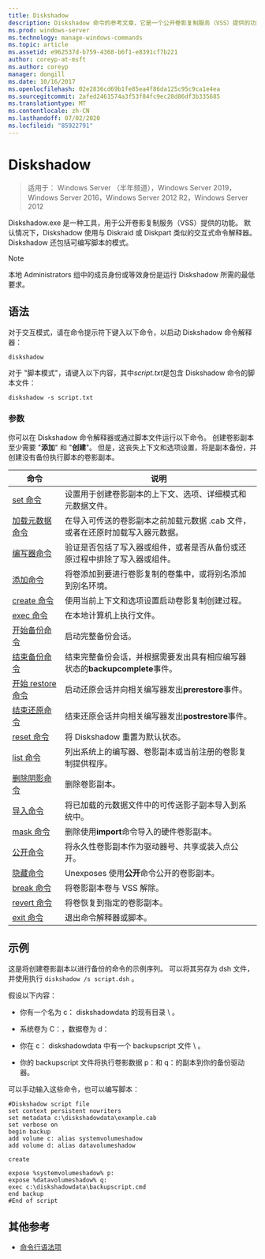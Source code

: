 ```yaml
---
title: Diskshadow
description: Diskshadow 命令的参考文章，它是一个公开卷影复制服务（VSS）提供的功能的工具。
ms.prod: windows-server
ms.technology: manage-windows-commands
ms.topic: article
ms.assetid: e962537d-b759-4368-b6f1-e8391cf7b221
author: coreyp-at-msft
ms.author: coreyp
manager: dongill
ms.date: 10/16/2017
ms.openlocfilehash: 02e2836cd69b1fe85ea4f86da125c95c9ca1e4ea
ms.sourcegitcommit: 2afed2461574a3f53f84fc9ec28d86df3b335685
ms.translationtype: MT
ms.contentlocale: zh-CN
ms.lasthandoff: 07/02/2020
ms.locfileid: "85922791"
---
```

# <a name="diskshadow"></a>Diskshadow

> 适用于： Windows Server （半年频道），Windows Server 2019，Windows Server 2016，Windows Server 2012 R2，Windows Server 2012

Diskshadow.exe 是一种工具，用于公开卷影复制服务（VSS）提供的功能。 默认情况下，Diskshadow 使用与 Diskraid 或 Diskpart 类似的交互式命令解释器。 Diskshadow 还包括可编写脚本的模式。

> [!NOTE]
> 本地 Administrators 组中的成员身份或等效身份是运行 Diskshadow 所需的最低要求。

## <a name="syntax"></a>语法

对于交互模式，请在命令提示符下键入以下命令，以启动 Diskshadow 命令解释器：

```
diskshadow
```

对于 "脚本模式"，请键入以下内容，其中*script.txt*是包含 Diskshadow 命令的脚本文件：

```
diskshadow -s script.txt
```

### <a name="parameters"></a>参数

你可以在 Diskshadow 命令解释器或通过脚本文件运行以下命令。 创建卷影副本至少需要 "**添加**" 和 "**创建**"。 但是，这丧失上下文和选项设置，将是副本备份，并创建没有备份执行脚本的卷影副本。

| 命令 | 说明 |
| --------- | ----------- |
| [set 命令](set_2.md) | 设置用于创建卷影副本的上下文、选项、详细模式和元数据文件。 |
| [加载元数据命令](load-metadata.md) | 在导入可传送的卷影副本之前加载元数据 .cab 文件，或者在还原时加载写入器元数据。 |
| [编写器命令](writer.md) | 验证是否包括了写入器或组件，或者是否从备份或还原过程中排除了写入器或组件。 |
| [添加命令](add.md) | 将卷添加到要进行卷影复制的卷集中，或将别名添加到别名环境。 |
| [create 命令](create.md) | 使用当前上下文和选项设置启动卷影复制创建过程。 |
| [exec 命令](exec.md) | 在本地计算机上执行文件。 |
| [开始备份命令](begin-backup.md) | 启动完整备份会话。 |
| [结束备份命令](end-backup.md) | 结束完整备份会话，并根据需要发出具有相应编写器状态的**backupcomplete**事件。 |
| [开始 restore 命令](begin-restore.md) | 启动还原会话并向相关编写器发出**prerestore**事件。 |
| [结束还原命令](end-restore.md) | 结束还原会话并向相关编写器发出**postrestore**事件。 |
| [reset 命令](reset.md) | 将 Diskshadow 重置为默认状态。 |
| [list 命令](list.md) | 列出系统上的编写器、卷影副本或当前注册的卷影复制提供程序。 |
| [删除阴影命令](delete-shadows.md) | 删除卷影副本。 |
| [导入命令](import.md) | 将已加载的元数据文件中的可传送影子副本导入到系统中。 |
| [mask 命令](mask.md) | 删除使用**import**命令导入的硬件卷影副本。 |
| [公开命令](expose.md) | 将永久性卷影副本作为驱动器号、共享或装入点公开。 |
| [隐藏命令](unexpose.md) | Unexposes 使用**公开**命令公开的卷影副本。 |
| [break 命令](break_2.md) | 将卷影副本卷与 VSS 解除。 |
| [revert 命令](revert.md) | 将卷恢复到指定的卷影副本。 |
| [exit 命令](exit.md) | 退出命令解释器或脚本。 |

## <a name="examples"></a>示例

这是将创建卷影副本以进行备份的命令的示例序列。 可以将其另存为 dsh 文件，并使用执行 `diskshadow /s script.dsh` 。

假设以下内容：

- 你有一个名为 c： diskshadowdata 的现有目录 \\ 。

- 系统卷为 C：，数据卷为 d：

- 你在 c： diskshadowdata 中有一个 backupscript 文件 \\ 。

- 你的 backupscript 文件将执行卷影数据 p：和 q：的副本到你的备份驱动器。

可以手动输入这些命令，也可以编写脚本：

```
#Diskshadow script file
set context persistent nowriters
set metadata c:\diskshadowdata\example.cab
set verbose on
begin backup
add volume c: alias systemvolumeshadow
add volume d: alias datavolumeshadow

create

expose %systemvolumeshadow% p:
expose %datavolumeshadow% q:
exec c:\diskshadowdata\backupscript.cmd
end backup
#End of script
```

## <a name="additional-references"></a>其他参考

- [命令行语法项](command-line-syntax-key.md)

